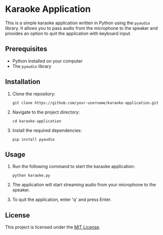 # Karaoke Application

This is a simple karaoke application written in Python using the `pyaudio` library. It allows you to pass audio from the microphone to the speaker and provides an option to quit the application with keyboard input.

## Prerequisites

- Python installed on your computer
- The `pyaudio` library

## Installation

1. Clone the repository:

   ```shell
   git clone https://github.com/your-username/karaoke-application.git
   ```

2. Navigate to the project directory:

   ```shell
   cd karaoke-application
   ```

3. Install the required dependencies:

   ```shell
   pip install pyaudio
   ```

## Usage

1. Run the following command to start the karaoke application:

   ```shell
   python karaoke.py
   ```

2. The application will start streaming audio from your microphone to the speaker.

3. To quit the application, enter 'q' and press Enter.

## License

This project is licensed under the [MIT License](LICENSE).